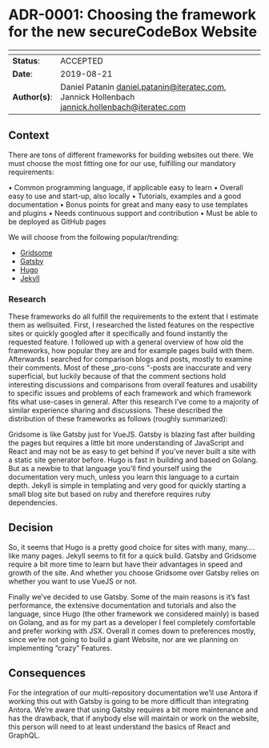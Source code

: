 <!--
SPDX-FileCopyrightText: 2021 iteratec GmbH

SPDX-License-Identifier: Apache-2.0
-->

# ADR-0001: Choosing the framework for the new secureCodeBox Website

| <!-- -->       | <!-- --> |
|----------------|----------|
| **Status**:    | ACCEPTED |
| **Date**:      | 2019-08-21 |
| **Author(s)**: | Daniel Patanin <daniel.patanin@iteratec.com>, Jannick Hollenbach <jannick.hollenbach@iteratec.com> |

## Context

There are tons of different frameworks for building websites out there. We must choose the most fitting one for our use, fulfilling our mandatory requirements:

• Common programming language, if applicable easy to learn • Overall easy to use and start-up, also locally • Tutorials, examples and a good documentation • Bonus points for great and many easy to use templates and plugins • Needs continuous support and contribution • Must be able to be deployed as GitHub pages

We will choose from the following popular/trending:

- [Gridsome](https://gridsome.org/)
- [Gatsby](https://www.gatsbyjs.org/)
- [Hugo](https://gohugo.io/)
- [Jekyll](https://jekyllrb.com/)

### Research

These frameworks do all fulfill the requirements to the extent that I estimate them as wellsuited. First, I researched the listed features on the respective sites or quickly googled after it specifically and found instantly the requested feature. I followed up with a general overview of how old the frameworks, how popular they are and for example pages build with them. Afterwards I searched for comparison blogs and posts, mostly to examine their comments. Most of these „pro-cons “-posts are inaccurate and very superficial, but luckily because of that the comment sections hold interesting discussions and comparisons from overall features and usability to specific issues and problems of each framework and which framework fits what use-cases in general. After this research I’ve come to a majority of similar experience sharing and discussions. These described the distribution of these frameworks as follows (roughly summarized):

Gridsome is like Gatsby just for VueJS. Gatsby is blazing fast after building the pages but requires a little bit more understanding of JavaScript and React and may not be as easy to get behind if you’ve never built a site with a static site generator before. Hugo is fast in building and based on Golang. But as a newbie to that language you’ll find yourself using the documentation very much, unless you learn this language to a curtain depth. Jekyll is simple in templating and very good for quickly starting a small blog site but based on ruby and therefore requires ruby dependencies.

## Decision

So, it seems that Hugo is a pretty good choice for sites with many, many…. like many pages. Jekyll seems to fit for a quick build. Gatsby and Gridsome require a bit more time to learn but have their advantages in speed and growth of the site. And whether you choose Gridsome over Gatsby relies on whether you want to use VueJS or not.

Finally we’ve decided to use Gatsby. Some of the main reasons is it’s fast performance, the extensive documentation and tutorials and also the language, since Hugo (the other framework we considered mainly) is based on Golang, and as for my part as a developer I feel completely comfortable and prefer working with JSX. Overall it comes down to preferences mostly, since we’re not going to build a giant Website, nor are we planning on implementing “crazy” Features.

## Consequences

For the integration of our multi-repository documentation we’ll use Antora if working this out with Gatsby is going to be more difficult than integrating Antora. We’re aware that using Gatsby requires a bit more maintenance and has the drawback, that if anybody else will maintain or work on the website, this person will need to at least understand the basics of React and GraphQL.
